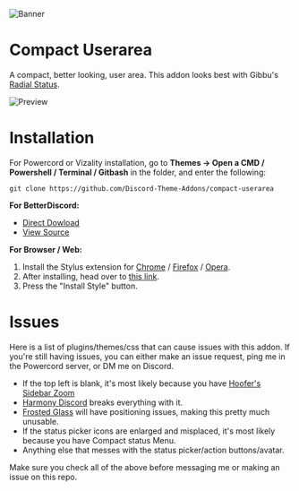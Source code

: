 ![Banner](https://raw.githubusercontent.com/Discord-Theme-Addons/compact-userarea/main/assets/readme/banner.png)

# Compact Userarea
A compact, better looking, user area. This addon looks best with Gibbu's [Radial Status](https://github.com/DiscordStyles/RadialStatus).

![Preview](https://raw.githubusercontent.com/Discord-Theme-Addons/compact-userarea/main/assets/readme/preview.png)

# Installation
For Powercord or Vizality installation, go to **Themes -> Open a CMD / Powershell / Terminal / Gitbash** in the folder, and enter the following:
```
git clone https://github.com/Discord-Theme-Addons/compact-userarea
```

**For BetterDiscord:**
- [Direct Dowload](https://betterdiscord.app/Download?id=165)
- [View Source](https://discord-theme-addons.github.io/compact-userarea/src/support/CompactUserarea.theme.css)

**For Browser / Web:**
1. Install the Stylus extension for [Chrome](https://chrome.google.com/webstore/detail/stylus/clngdbkpkpeebahjckkjfobafhncgmne) / [Firefox](https://addons.mozilla.org/en-US/firefox/addon/styl-us/) / [Opera](https://github.com/openstyles/stylus/wiki/Opera,-Outdated-Stylus).
2. After installing, head over to [this link](https://discord-theme-addons.github.io/compact-userarea/src/support/CompactUserarea.user.css).
3. Press the "Install Style" button.

# Issues
Here is a list of plugins/themes/css that can cause issues with this addon. If you're still having issues, you can either make an issue request, ping me in the Powercord server, or DM me on Discord.

- If the top left is blank, it's most likely because you have [Hoofer's Sidebar Zoom](https://github.com/HooferDevelops/sidebar-zoom)
- [Harmony Discord](https://github.com/KraXen72/harmony-discord) breaks everything with it. 
- [Frosted Glass](https://github.com/DiscordStyles/FrostedGlass) will have positioning issues, making this pretty much unusable.
- If the status picker icons are enlarged and misplaced, it's most likely because you have Compact status Menu.
- Anything else that messes with the status picker/action buttons/avatar.

Make sure you check all of the above before messaging me or making an issue on this repo.

